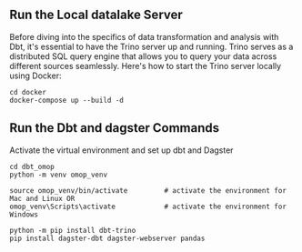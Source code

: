 ## Run the Local datalake Server

Before diving into the specifics of data transformation and analysis with Dbt, it's essential to have the Trino server up and running. Trino serves as a distributed SQL query engine that allows you to query your data across different sources seamlessly. Here's how to start the Trino server locally using Docker:

```
cd docker
docker-compose up --build -d
```

## Run the Dbt and dagster Commands

Activate the virtual environment and set up dbt and Dagster

```
cd dbt_omop
python -m venv omop_venv  

source omop_venv/bin/activate         # activate the environment for Mac and Linux OR
omop_venv\Scripts\activate            # activate the environment for Windows

python -m pip install dbt-trino
pip install dagster-dbt dagster-webserver pandas
```